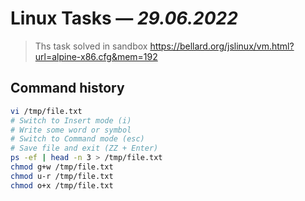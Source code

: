 # Linux Tasks — *29.06.2022*

> Ths task solved in sandbox <https://bellard.org/jslinux/vm.html?url=alpine-x86.cfg&mem=192>

## Command history

```sh
vi /tmp/file.txt 
# Switch to Insert mode (i)
# Write some word or symbol
# Switch to Command mode (esc)
# Save file and exit (ZZ + Enter)
ps -ef | head -n 3 > /tmp/file.txt 
chmod g+w /tmp/file.txt
chmod u-r /tmp/file.txt
chmod o+x /tmp/file.txt
```
